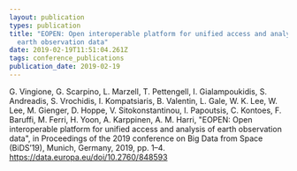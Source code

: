```yaml
---
layout: publication
types: publication
title: "EOPEN: Open interoperable platform for unified access and analysis of
  earth observation data"
date: 2019-02-19T11:51:04.261Z
tags: conference_publications
publication_date: 2019-02-19
---
```

G. Vingione, G. Scarpino, L. Marzell, T. Pettengell, I. Gialampoukidis, S. Andreadis, S. Vrochidis, I. Kompatsiaris, B. Valentin, L. Gale, W. K. Lee, W. Lee, M. Gienger, D. Hoppe, V. Sitokonstantinou, I. Papoutsis, C. Kontoes, F. Baruffi, M. Ferri, H. Yoon, A. Karppinen, A. M. Harri, "EOPEN: Open interoperable platform for unified access and analysis of earth observation data", in Proceedings of the 2019 conference on Big Data from Space (BiDS’19), Munich, Germany, 2019, pp. 1–4. <https://data.europa.eu/doi/10.2760/848593>
